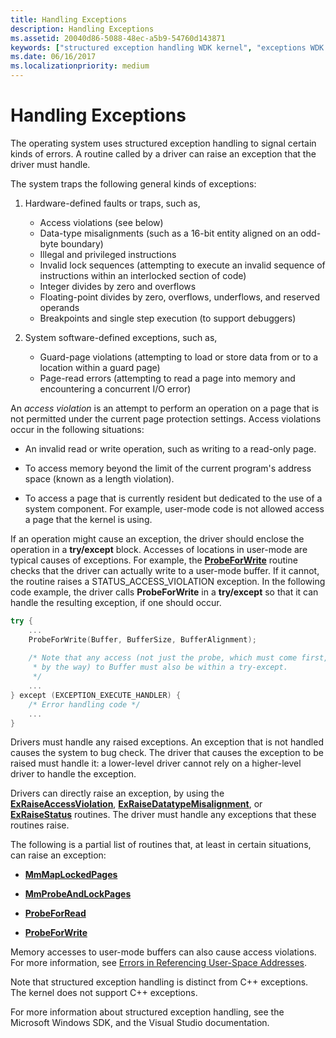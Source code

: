 ```yaml
---
title: Handling Exceptions
description: Handling Exceptions
ms.assetid: 20040d86-5088-48ec-a5b9-54760d143871
keywords: ["structured exception handling WDK kernel", "exceptions WDK kernel", "access violations WDK kernel", "hardware-defined exceptions WDK kernel", "software-defined exceptions WDK kernel", "errors WDK kernel", "guard-page violations WDK kernel", "page-read errors WDK kernel"]
ms.date: 06/16/2017
ms.localizationpriority: medium
---
```


# Handling Exceptions





The operating system uses structured exception handling to signal certain kinds of errors. A routine called by a driver can raise an exception that the driver must handle.

The system traps the following general kinds of exceptions:

1.  Hardware-defined faults or traps, such as,

    -   Access violations (see below)
    -   Data-type misalignments (such as a 16-bit entity aligned on an odd-byte boundary)
    -   Illegal and privileged instructions
    -   Invalid lock sequences (attempting to execute an invalid sequence of instructions within an interlocked section of code)
    -   Integer divides by zero and overflows
    -   Floating-point divides by zero, overflows, underflows, and reserved operands
    -   Breakpoints and single step execution (to support debuggers)

2.  System software-defined exceptions, such as,

    -   Guard-page violations (attempting to load or store data from or to a location within a guard page)
    -   Page-read errors (attempting to read a page into memory and encountering a concurrent I/O error)

An *access violation* is an attempt to perform an operation on a page that is not permitted under the current page protection settings. Access violations occur in the following situations:

-   An invalid read or write operation, such as writing to a read-only page.

-   To access memory beyond the limit of the current program's address space (known as a length violation).

-   To access a page that is currently resident but dedicated to the use of a system component. For example, user-mode code is not allowed access a page that the kernel is using.

If an operation might cause an exception, the driver should enclose the operation in a **try/except** block. Accesses of locations in user-mode are typical causes of exceptions. For example, the [**ProbeForWrite**](https://docs.microsoft.com/windows-hardware/drivers/ddi/wdm/nf-wdm-probeforwrite) routine checks that the driver can actually write to a user-mode buffer. If it cannot, the routine raises a STATUS\_ACCESS\_VIOLATION exception. In the following code example, the driver calls **ProbeForWrite** in a **try/except** so that it can handle the resulting exception, if one should occur.

```cpp
try {
    ...
    ProbeForWrite(Buffer, BufferSize, BufferAlignment);
 
    /* Note that any access (not just the probe, which must come first,
     * by the way) to Buffer must also be within a try-except.
     */
    ...
} except (EXCEPTION_EXECUTE_HANDLER) {
    /* Error handling code */
    ...
}
```

Drivers must handle any raised exceptions. An exception that is not handled causes the system to bug check. The driver that causes the exception to be raised must handle it: a lower-level driver cannot rely on a higher-level driver to handle the exception.

Drivers can directly raise an exception, by using the [**ExRaiseAccessViolation**](https://docs.microsoft.com/windows-hardware/drivers/ddi/ntddk/nf-ntddk-exraiseaccessviolation), [**ExRaiseDatatypeMisalignment**](https://docs.microsoft.com/windows-hardware/drivers/ddi/ntddk/nf-ntddk-exraisedatatypemisalignment), or [**ExRaiseStatus**](https://docs.microsoft.com/windows-hardware/drivers/ddi/wdm/nf-wdm-exraisestatus) routines. The driver must handle any exceptions that these routines raise.

The following is a partial list of routines that, at least in certain situations, can raise an exception:

-   [**MmMapLockedPages**](https://docs.microsoft.com/windows-hardware/drivers/ddi/wdm/nf-wdm-mmmaplockedpages)

-   [**MmProbeAndLockPages**](https://docs.microsoft.com/windows-hardware/drivers/ddi/wdm/nf-wdm-mmprobeandlockpages)

-   [**ProbeForRead**](https://docs.microsoft.com/windows-hardware/drivers/ddi/wdm/nf-wdm-probeforread)

-   [**ProbeForWrite**](https://docs.microsoft.com/windows-hardware/drivers/ddi/wdm/nf-wdm-probeforwrite)

Memory accesses to user-mode buffers can also cause access violations. For more information, see [Errors in Referencing User-Space Addresses](errors-in-referencing-user-space-addresses.md).

Note that structured exception handling is distinct from C++ exceptions. The kernel does not support C++ exceptions.

For more information about structured exception handling, see the Microsoft Windows SDK, and the Visual Studio documentation.

 

 




